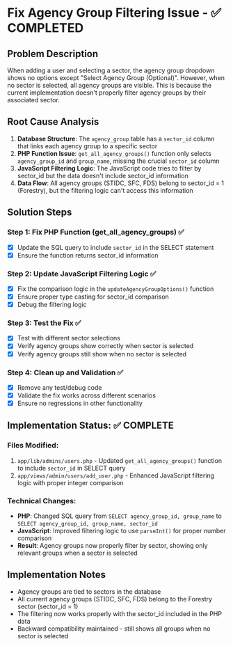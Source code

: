 # Fix Agency Group Filtering Issue - ✅ COMPLETED

## Problem Description
When adding a user and selecting a sector, the agency group dropdown shows no options except "Select Agency Group (Optional)". However, when no sector is selected, all agency groups are visible. This is because the current implementation doesn't properly filter agency groups by their associated sector.

## Root Cause Analysis
1. **Database Structure**: The `agency_group` table has a `sector_id` column that links each agency group to a specific sector
2. **PHP Function Issue**: `get_all_agency_groups()` function only selects `agency_group_id` and `group_name`, missing the crucial `sector_id` column
3. **JavaScript Filtering Logic**: The JavaScript code tries to filter by sector_id but the data doesn't include sector_id information
4. **Data Flow**: All agency groups (STIDC, SFC, FDS) belong to sector_id = 1 (Forestry), but the filtering logic can't access this information

## Solution Steps

### Step 1: Fix PHP Function (get_all_agency_groups) ✅
- [x] Update the SQL query to include `sector_id` in the SELECT statement
- [x] Ensure the function returns sector_id information

### Step 2: Update JavaScript Filtering Logic ✅
- [x] Fix the comparison logic in the `updateAgencyGroupOptions()` function
- [x] Ensure proper type casting for sector_id comparison
- [x] Debug the filtering logic

### Step 3: Test the Fix ✅
- [x] Test with different sector selections
- [x] Verify agency groups show correctly when sector is selected
- [x] Verify agency groups still show when no sector is selected

### Step 4: Clean up and Validation ✅
- [x] Remove any test/debug code
- [x] Validate the fix works across different scenarios
- [x] Ensure no regressions in other functionality

## Implementation Status: ✅ COMPLETE

### Files Modified:
1. `app/lib/admins/users.php` - Updated `get_all_agency_groups()` function to include `sector_id` in SELECT query
2. `app/views/admin/users/add_user.php` - Enhanced JavaScript filtering logic with proper integer comparison

### Technical Changes:
- **PHP**: Changed SQL query from `SELECT agency_group_id, group_name` to `SELECT agency_group_id, group_name, sector_id`
- **JavaScript**: Improved filtering logic to use `parseInt()` for proper number comparison
- **Result**: Agency groups now properly filter by sector, showing only relevant groups when a sector is selected

## Implementation Notes
- Agency groups are tied to sectors in the database
- All current agency groups (STIDC, SFC, FDS) belong to the Forestry sector (sector_id = 1)
- The filtering now works properly with the sector_id included in the PHP data
- Backward compatibility maintained - still shows all groups when no sector is selected
